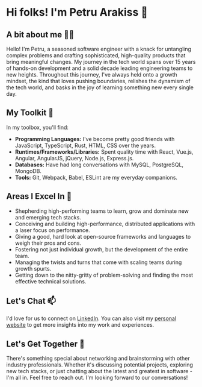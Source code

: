 # Hi folks! I'm Petru Arakiss 👋

## A bit about me 🧑‍💻

Hello! I'm Petru, a seasoned software engineer with a knack for untangling complex problems and crafting sophisticated, high-quality products that bring meaningful changes. My journey in the tech world spans over 15 years of hands-on development and a solid decade leading engineering teams to new heights. Throughout this journey, I've always held onto a growth mindset, the kind that loves pushing boundaries, relishes the dynamism of the tech world, and basks in the joy of learning something new every single day.

## My Toolkit 🔧

In my toolbox, you'll find:

- **Programming Languages:** I've become pretty good friends with JavaScript, TypeScript, Rust, HTML, CSS over the years.
- **Runtimes/Frameworks/Libraries:** Spent quality time with React, Vue.js, Angular, AngularJS, jQuery, Node.js, Express.js.
- **Databases:** Have had long conversations with MySQL, PostgreSQL, MongoDB.
- **Tools:** Git, Webpack, Babel, ESLint are my everyday companions.

## Areas I Excel In 🎯

- Shepherding high-performing teams to learn, grow and dominate new and emerging tech stacks.
- Conceiving and building high-performance, distributed applications with a laser focus on performance.
- Giving a good, hard look at open-source frameworks and languages to weigh their pros and cons.
- Fostering not just individual growth, but the development of the entire team.
- Managing the twists and turns that come with scaling teams during growth spurts.
- Getting down to the nitty-gritty of problem-solving and finding the most effective technical solutions.

## Let's Chat 📫

I'd love for us to connect on [LinkedIn](https://www.linkedin.com/in/petruarakiss/). You can also visit my [personal website](https://www.petruarakiss.com/) to get more insights into my work and experiences.

## Let's Get Together 🤝

There's something special about networking and brainstorming with other industry professionals. Whether it's discussing potential projects, exploring new tech stacks, or just chatting about the latest and greatest in software - I'm all in. Feel free to reach out. I'm looking forward to our conversations!
